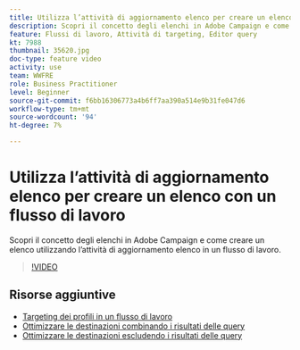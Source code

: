```yaml
---
title: Utilizza l’attività di aggiornamento elenco per creare un elenco con un flusso di lavoro
description: Scopri il concetto degli elenchi in Adobe Campaign e come creare un elenco utilizzando l’attività di aggiornamento elenco in un flusso di lavoro.
feature: Flussi di lavoro, Attività di targeting, Editor query
kt: 7988
thumbnail: 35620.jpg
doc-type: feature video
activity: use
team: WWFRE
role: Business Practitioner
level: Beginner
source-git-commit: f6bb16306773a4b6ff7aa390a514e9b31fe047d6
workflow-type: tm+mt
source-wordcount: '94'
ht-degree: 7%

---
```



# Utilizza l’attività di aggiornamento elenco per creare un elenco con un flusso di lavoro

Scopri il concetto degli elenchi in Adobe Campaign e come creare un elenco utilizzando l’attività di aggiornamento elenco in un flusso di lavoro.

>[!VIDEO](https://video.tv.adobe.com/v/35620?quality=12)

## Risorse aggiuntive

* [Targeting dei profili in un flusso di lavoro](/help/profile-management/target-profiles-in-a-workflow.md)
* [Ottimizzare le destinazioni combinando i risultati delle query](/help/process-management/refine-targets-by-combining-query-results.md)
* [Ottimizzare le destinazioni escludendo i risultati delle query](/help/process-management/refine-targets-by-excluding-query-results.md)
